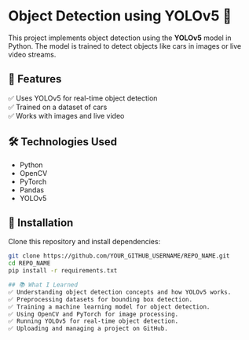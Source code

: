 # Object Detection using YOLOv5 🚀  

This project implements object detection using the **YOLOv5** model in Python. The model is trained to detect objects like cars in images or live video streams.  

## 📌 Features  
✅ Uses YOLOv5 for real-time object detection  
✅ Trained on a dataset of cars  
✅ Works with images and live video  

## 🛠 Technologies Used  
- Python  
- OpenCV  
- PyTorch  
- Pandas  
- YOLOv5  

## 📂 Installation  
Clone this repository and install dependencies:  
```bash
git clone https://github.com/YOUR_GITHUB_USERNAME/REPO_NAME.git
cd REPO_NAME
pip install -r requirements.txt

## 📚 What I Learned  
✅ Understanding object detection concepts and how YOLOv5 works.  
✅ Preprocessing datasets for bounding box detection.  
✅ Training a machine learning model for object detection.  
✅ Using OpenCV and PyTorch for image processing.  
✅ Running YOLOv5 for real-time object detection.  
✅ Uploading and managing a project on GitHub.  

